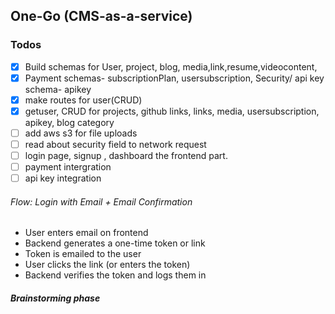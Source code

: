 ## One-Go (CMS-as-a-service)

### Todos
- [X] Build schemas for User, project, blog, media,link,resume,videocontent,
- [X] Payment schemas- subscriptionPlan, usersubscription, Security/ api key schema- apikey
- [X] make routes for user(CRUD)
- [X] getuser, CRUD for projects, github links, links, media, usersubscription, apikey, blog category
- [ ] add aws s3 for file uploads
- [ ] read about security field to network request
- [ ] login page, signup , dashboard the frontend part.
- [ ] payment intergration 
- [ ] api key integration

###### Flow: Login with Email + Email Confirmation
- User enters email on frontend
- Backend generates a one-time token or link
- Token is emailed to the user
- User clicks the link (or enters the token)
- Backend verifies the token and logs them in

##### Brainstorming phase
